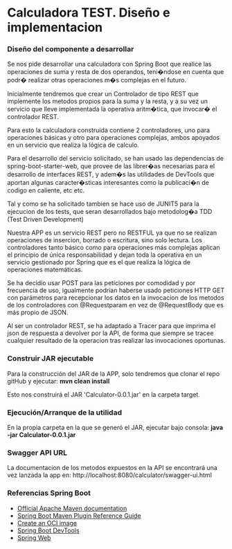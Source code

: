 # Calculadora TEST. Diseño e implementacion

### Diseño del componente a desarrollar
Se nos pide desarrollar una calculadora con Spring Boot que realice las operaciones de suma y resta de dos operandos, teni�ndose en cuenta que podr� realizar otras operaciones m�s complejas en el futuro.

Inicialmente tendremos que crear un Controlador de tipo REST que implemente los metodos propios para la suma y la resta, y a su vez un servicio que lleve implementada la operativa aritm�tica, que invocar� el controlador REST.

Para esto la calculadora construida contiene 2 controladores, uno para operaciones básicas y otro para operaciones complejas, ambos apoyados en un servicio que realiza la lógica de calculo.

Para el desarrollo del servicio solicitado, se han usado las dependencias de spring-boot-starter-web, que provee de las librer�as necesarias para el desarrollo de interfaces REST, y adem�s las utilidades de DevTools que aportan algunas caracter�sticas interesantes como la publicaci�n de codigo en caliente, etc etc.

Tal y como se ha solicitado tambien se hace uso de JUNIT5 para la ejecucion de los tests, que seran desarrollados bajo metodolog�a TDD (Test Driven Development)

Nuestra APP es un servicio REST pero no RESTFUL ya que no se realizan operaciones de insercion, borrado o escritura, sino solo lectura.
Los controladores tanto básico como para operaciones más complejas aplican el principio de única responsabilidad y dejan toda la operativa en un servicio gestionado por Spring que es el que realiza la lógica de operaciones matemáticas.

Se ha decidio usar POST para las peticiones por comodidad y por frecuencia de uso, igualmente podrían haberse usado peticiones HTTP GET con parámetros para recepcionar los datos en la invocacion de los metodos de los controladores con @Requestparam en vez de @RequestBody que es más propio de JSON.

Al ser un controlador REST, se ha adaptado a Tracer para que imprima el json de respuesta a devolver por la API, de forma que siempre se tracee cualquier resultado de la operacion tras realizar las invocaciones oportunas.

### Construir JAR ejecutable
Para la construcción del JAR de la APP, solo tendremos que clonar el repo gitHub y ejecutar: 
**mvn clean install**

Esto nos construirá el JAR 'Calculator-0.0.1.jar' en la carpeta target.

### Ejecución/Arranque de la utilidad
En la propia carpeta en la que se generó el JAR, ejecutar bajo consola: 
**java -jar Calculator-0.0.1.jar**

### Swagger API URL
La documentacion de los metodos expuestos en la API se encontrará una vez lanzada la app en: http://localhost:8080/calculator/swagger-ui.html


### Referencias Spring Boot
* [Official Apache Maven documentation](https://maven.apache.org/guides/index.html)
* [Spring Boot Maven Plugin Reference Guide](https://docs.spring.io/spring-boot/docs/2.4.5/maven-plugin/reference/html/)
* [Create an OCI image](https://docs.spring.io/spring-boot/docs/2.4.5/maven-plugin/reference/html/#build-image)
* [Spring Boot DevTools](https://docs.spring.io/spring-boot/docs/2.4.5/reference/htmlsingle/#using-boot-devtools)
* [Spring Web](https://docs.spring.io/spring-boot/docs/2.4.5/reference/htmlsingle/#boot-features-developing-web-applications)


